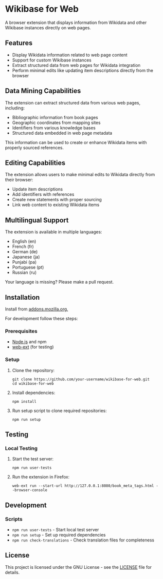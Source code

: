 # Wikibase for Web

A browser extension that displays information from Wikidata and other Wikibase instances directly on web pages.

## Features

- Display Wikidata information related to web page content
- Support for custom Wikibase instances
- Extract structured data from web pages for Wikidata integration
- Perform minimal edits like updating item descriptions directly from the browser


## Data Mining Capabilities

The extension can extract structured data from various web pages, including:
- Bibliographic information from book pages
- Geographic coordinates from mapping sites
- Identifiers from various knowledge bases
- Structured data embedded in web page metadata

This information can be used to create or enhance Wikidata items with properly sourced references.

## Editing Capabilities

The extension allows users to make minimal edits to Wikidata directly from their browser:
- Update item descriptions
- Add identifiers with references
- Create new statements with proper sourcing
- Link web content to existing Wikidata items

## Multilingual Support

The extension is available in multiple languages:
- English (en)
- French (fr)
- German (de)
- Japanese (ja)
- Punjabi (pa)
- Portuguese (pt)
- Russian (ru)

Your language is missing? Please make a pull request.

## Installation

Install from [addons.mozilla.org.](https://addons.mozilla.org/en-US/firefox/addon/wikidata/) 

For development follow these steps:

### Prerequisites

- [Node.js](https://nodejs.org/) and npm
- [web-ext](https://github.com/mozilla/web-ext) (for testing)

### Setup

1. Clone the repository:
   ```
   git clone https://github.com/your-username/wikibase-for-web.git
   cd wikibase-for-web
   ```

2. Install dependencies:
   ```
   npm install
   ```

3. Run setup script to clone required repositories:
   ```
   npm run setup
   ```

## Testing

### Local Testing

1. Start the test server:
   ```
   npm run user-tests
   ```

2. Run the extension in Firefox:
   ```
   web-ext run --start-url http://127.0.0.1:8080/book_meta_tags.html --browser-console
   ```

## Development

### Scripts

- `npm run user-tests` - Start local test server
- `npm run setup` - Set up required dependencies
- `npm run check-translations` - Check translation files for completeness

## License

This project is licensed under the GNU License - see the [LICENSE](LICENSE) file for details.

